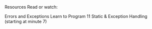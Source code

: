 Resources
Read or watch:

Errors and Exceptions
Learn to Program 11 Static & Exception Handling (starting at minute 7)